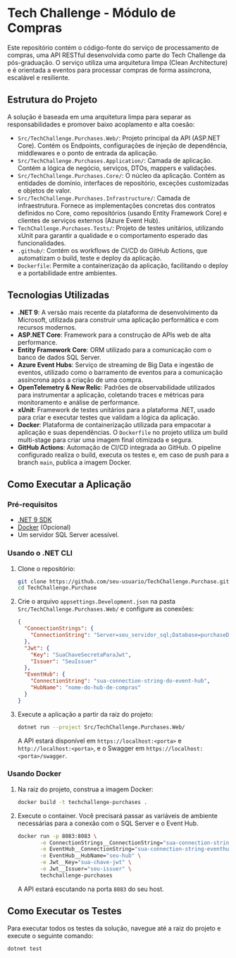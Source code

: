 # Tech Challenge - Módulo de Compras

Este repositório contém o código-fonte do serviço de processamento de compras, uma API RESTful desenvolvida como parte do Tech Challenge da pós-graduação. O serviço utiliza uma arquitetura limpa (Clean Architecture) e é orientada a eventos para processar compras de forma assíncrona, escalável e resiliente.

## Estrutura do Projeto

A solução é baseada em uma arquitetura limpa para separar as responsabilidades e promover baixo acoplamento e alta coesão:

-   `Src/TechChallenge.Purchases.Web/`: Projeto principal da API (ASP.NET Core). Contém os Endpoints, configurações de injeção de dependência, middlewares e o ponto de entrada da aplicação.
-   `Src/TechChallenge.Purchases.Application/`: Camada de aplicação. Contém a lógica de negócio, serviços, DTOs, mappers e validações.
-   `Src/TechChallenge.Purchases.Core/`: O núcleo da aplicação. Contém as entidades de domínio, interfaces de repositório, exceções customizadas e objetos de valor.
-   `Src/TechChallenge.Purchases.Infrastructure/`: Camada de infraestrutura. Fornece as implementações concretas dos contratos definidos no Core, como repositórios (usando Entity Framework Core) e clientes de serviços externos (Azure Event Hub).
-   `TechChallenge.Purchases.Tests/`: Projeto de testes unitários, utilizando xUnit para garantir a qualidade e o comportamento esperado das funcionalidades.
-   `.github/`: Contém os workflows de CI/CD do GitHub Actions, que automatizam o build, teste e deploy da aplicação.
-   `Dockerfile`: Permite a containerização da aplicação, facilitando o deploy e a portabilidade entre ambientes.

## Tecnologias Utilizadas

-   **.NET 9**: A versão mais recente da plataforma de desenvolvimento da Microsoft, utilizada para construir uma aplicação performática e com recursos modernos.
-   **ASP.NET Core**: Framework para a construção de APIs web de alta performance.
-   **Entity Framework Core**: ORM utilizado para a comunicação com o banco de dados SQL Server.
-   **Azure Event Hubs**: Serviço de streaming de Big Data e ingestão de eventos, utilizado como o barramento de eventos para a comunicação assíncrona após a criação de uma compra.
-   **OpenTelemetry & New Relic**: Padrões de observabilidade utilizados para instrumentar a aplicação, coletando traces e métricas para monitoramento e análise de performance.
-   **xUnit**: Framework de testes unitários para a plataforma .NET, usado para criar e executar testes que validam a lógica da aplicação.
-   **Docker**: Plataforma de containerização utilizada para empacotar a aplicação e suas dependências. O `Dockerfile` no projeto utiliza um build multi-stage para criar uma imagem final otimizada e segura.
-   **GitHub Actions**: Automação de CI/CD integrada ao GitHub. O pipeline configurado realiza o build, executa os testes e, em caso de push para a branch `main`, publica a imagem Docker.

## Como Executar a Aplicação

### Pré-requisitos

-   [.NET 9 SDK](https://dotnet.microsoft.com/download/dotnet/9.0)
-   [Docker](https://www.docker.com/products/docker-desktop) (Opcional)
-   Um servidor SQL Server acessível.

### Usando o .NET CLI

1.  Clone o repositório:
    ```bash
    git clone https://github.com/seu-usuario/TechChallenge.Purchase.git
    cd TechChallenge.Purchase
    ```

2.  Crie o arquivo `appsettings.Development.json` na pasta `Src/TechChallenge.Purchases.Web/` e configure as conexões:
    ```json
    {
      "ConnectionStrings": {
        "ConnectionString": "Server=seu_servidor_sql;Database=purchaseDb;User Id=seu_usuario;Password=sua_senha;TrustServerCertificate=True;"
      },
      "Jwt": {
        "Key": "SuaChaveSecretaParaJwt",
        "Issuer": "SeuIssuer"
      },
      "EventHub": {
        "ConnectionString": "sua-connection-string-do-event-hub",
        "HubName": "nome-do-hub-de-compras"
      }
    }
    ```

3.  Execute a aplicação a partir da raiz do projeto:
    ```bash
    dotnet run --project Src/TechChallenge.Purchases.Web/
    ```
    A API estará disponível em `https://localhost:<porta>` e `http://localhost:<porta>`, e o Swagger em `https://localhost:<porta>/swagger`.

### Usando Docker

1.  Na raiz do projeto, construa a imagem Docker:
    ```bash
    docker build -t techchallenge-purchases .
    ```

2.  Execute o container. Você precisará passar as variáveis de ambiente necessárias para a conexão com o SQL Server e o Event Hub.
    ```bash
    docker run -p 8083:8083 \
           -e ConnectionStrings__ConnectionString="sua-connection-string-sql" \
           -e EventHub__ConnectionString="sua-connection-string-eventhub" \
           -e EventHub__HubName="seu-hub" \
           -e Jwt__Key="sua-chave-jwt" \
           -e Jwt__Issuer="seu-issuer" \
           techchallenge-purchases
    ```
    A API estará escutando na porta `8083` do seu host.

## Como Executar os Testes

Para executar todos os testes da solução, navegue até a raiz do projeto e execute o seguinte comando:

```bash
dotnet test
```
